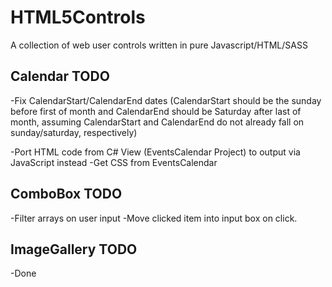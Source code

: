 # HTML5Controls
A collection of web user controls written in pure Javascript/HTML/SASS

## Calendar TODO
-Fix CalendarStart/CalendarEnd dates (CalendarStart should be the sunday before first of month and CalendarEnd should be Saturday after last of month, assuming CalendarStart and CalendarEnd do not already fall on sunday/saturday, respectively)

-Port HTML code from C# View (EventsCalendar Project) to output via JavaScript instead
-Get CSS from EventsCalendar

## ComboBox TODO
-Filter arrays on user input
-Move clicked item into input box on click.

## ImageGallery TODO
-Done
